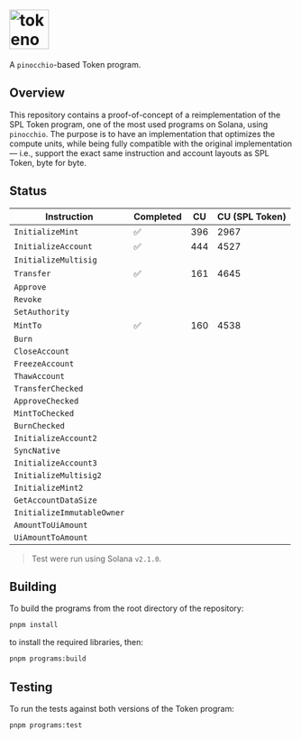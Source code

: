 # <img height="70" alt="tokenocchio" src="https://github.com/user-attachments/assets/322746be-4225-40b8-b60d-6418a29a6531"/>

A `pinocchio`-based Token program.

## Overview

This repository contains a proof-of-concept of a reimplementation of the SPL Token program, one of the most used programs on Solana, using `pinocchio`. The purpose is to have an implementation that optimizes the compute units, while being fully compatible with the original implementation &mdash; i.e., support the exact same instruction and account layouts as SPL Token, byte for byte.

## Status

| Instruction                | Completed | CU  | CU (SPL Token) |
|----------------------------|-----------|-----|----------------|
| `InitializeMint`           | ✅        | 396 | 2967           |
| `InitializeAccount`        | ✅        | 444 | 4527           |
| `InitializeMultisig`       |           |     |                |
| `Transfer`                 | ✅        | 161 | 4645           |
| `Approve`                  |           |     |                |
| `Revoke`                   |           |     |                |
| `SetAuthority`             |           |     |                |
| `MintTo`                   | ✅        | 160 | 4538           |
| `Burn`                     |           |     |                |
| `CloseAccount`             |           |     |                |
| `FreezeAccount`            |           |     |                |
| `ThawAccount`              |           |     |                |
| `TransferChecked`          |           |     |                |
| `ApproveChecked`           |           |     |                |
| `MintToChecked`            |           |     |                |
| `BurnChecked`              |           |     |                |
| `InitializeAccount2`       |           |     |                |
| `SyncNative`               |           |     |                |
| `InitializeAccount3`       |           |     |                |
| `InitializeMultisig2`      |           |     |                |
| `InitializeMint2`          |           |     |                |
| `GetAccountDataSize`       |           |     |                |
| `InitializeImmutableOwner` |           |     |                |
| `AmountToUiAmount`         |           |     |                |
| `UiAmountToAmount`         |           |     |                |

> Test were run using Solana `v2.1.0`.

## Building

To build the programs from the root directory of the repository:
```bash
pnpm install
```
to install the required libraries, then:
```bash
pnpm programs:build
```

## Testing

To run the tests against both versions of the Token program:
```bash
pnpm programs:test
```
